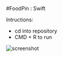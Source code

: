 #FoodPin : Swift


Intructions:
- cd into repository
- CMD + R to run


![screenshot](https://github.com/kennybatista/Customized-Table-View-Using-Prototype-Cell/blob/master/screenshot.png)


